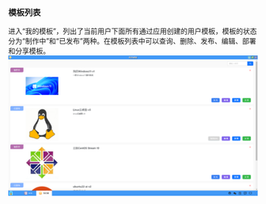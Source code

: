 ### 模板列表
进入“我的模板”，列出了当前用户下面所有通过应用创建的用户模板，模板的状态分为“制作中”和“已发布”两种。在模板列表中可以查询、删除、发布、编辑、部署和分享模板。
![alt text](./mytemplate01.png)